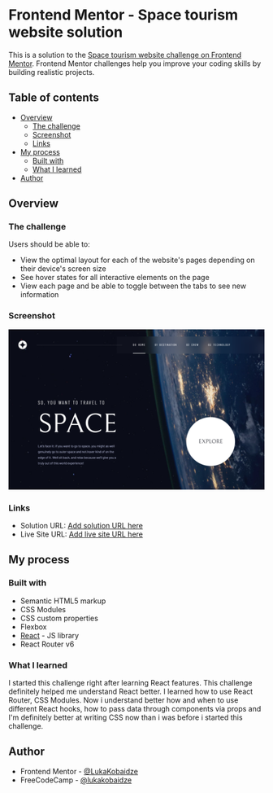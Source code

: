 # Frontend Mentor - Space tourism website solution

This is a solution to the [Space tourism website challenge on Frontend Mentor](https://www.frontendmentor.io/challenges/space-tourism-multipage-website-gRWj1URZ3). Frontend Mentor challenges help you improve your coding skills by building realistic projects.

## Table of contents

- [Overview](#overview)
  - [The challenge](#the-challenge)
  - [Screenshot](#screenshot)
  - [Links](#links)
- [My process](#my-process)
  - [Built with](#built-with)
  - [What I learned](#what-i-learned)
- [Author](#author)

## Overview

### The challenge

Users should be able to:

- View the optimal layout for each of the website's pages depending on their device's screen size
- See hover states for all interactive elements on the page
- View each page and be able to toggle between the tabs to see new information

### Screenshot

![](./screenshot.png)

### Links

- Solution URL: [Add solution URL here](https://www.frontendmentor.io/solutions/space-tourism-website-using-react-react-router-css-modules-VduveXChF)
- Live Site URL: [Add live site URL here](https://lukakobaidze-spacetourism.netlify.app/)

## My process

### Built with

- Semantic HTML5 markup
- CSS Modules
- CSS custom properties
- Flexbox
- [React](https://reactjs.org/) - JS library
- React Router v6

### What I learned

I started this challenge right after learning React features. This challenge definitely helped me understand React better. I learned how to use React Router, CSS Modules. Now i understand better how and when to use different React hooks, how to pass data through components via props and I'm definitely better at writing CSS now than i was before i started this challenge.

## Author

- Frontend Mentor - [@LukaKobaidze](https://www.frontendmentor.io/profile/LukaKobaidze)
- FreeCodeCamp - [@lukakobaidze](https://www.freecodecamp.org/lukakobaidze)
